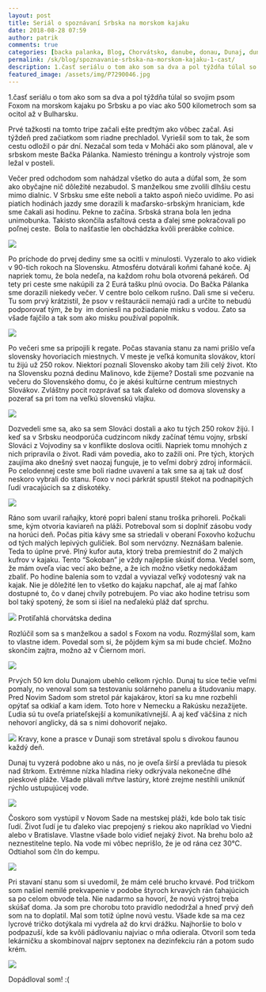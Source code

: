```yaml
---
layout: post
title: Seriál o spoznávaní Srbska na morskom kajaku
date: 2018-08-28 07:59
author: patrik
comments: true
categories: [backa palanka, Blog, Chorvátsko, danube, donau, Dunaj, dunav, foxo, Kajak, kemping, kravy, outdoor, pádlovanie, pes, regata, rieka, Slovenčina, srbsko, tid2018]
permalink: /sk/blog/spoznavanie-srbska-na-morskom-kajaku-1-cast/
description: 1.časť seriálu o tom ako som sa dva a pol týždňa túlal so svojim psom Foxom na morskom kajaku po Srbsku a po viac ako 500 kilometroch som sa ocitol až v Bulharsku.
featured_image: /assets/img/P7290046.jpg
---
```

1.časť seriálu o tom ako som sa dva a pol týždňa túlal so svojim psom Foxom na morskom kajaku po Srbsku a po viac ako 500 kilometroch som sa ocitol až v Bulharsku.

Prvé tažkosti na tomto tripe začali ešte predtým ako vôbec začal. Asi týždeň pred začiatkom som riadne prechladol. Vyriešil som to tak, že som cestu odložil o pár dní. Nezačal som teda v Moháči ako som plánoval, ale v srbskom meste Bačka Pálanka. Namiesto tréningu a kontroly výstroje som ležal v posteli.

Večer pred odchodom som nahádzal všetko do auta a dúfal som, že som ako obyčajne nič dôležité nezabudol. S manželkou sme zvolili dlhšiu cestu mimo dialnic. V Srbsku sme ešte neboli a takto aspoň niečo uvidíme. Po asi piatich hodinách jazdy sme dorazili k maďarsko-srbským hraniciam, kde sme čakali asi hodinu. Pekne to začína. Srbská strana bola len jedna unimobunka. Takisto skončila asfaltová cesta a ďalej sme pokračovali po poľnej ceste.  Bola to našťastie len obchádzka kvôli prerábke colnice.

![](/assets/img/IMG_20180728_093107.jpg)

Po príchode do prvej dediny sme sa ocitli v minulosti. Vyzeralo to ako vidiek v 90-tich rokoch na Slovensku. Atmosféru dotvárali koňmi ťahané koče. Aj napriek tomu, že bola nedeľa, na každom rohu bola otvorená pekáreň. Od tety pri ceste sme nakúpili za 2 Eurá tašku plnú ovocia. Do Bačka Pálanka sme dorazili niekedy večer. V centre bolo celkom rušno. Dali sme si večeru. Tu som prvý krátzistil, že psov v reštaurácii nemajú radi a určite to nebudú podporovať tým, že by  im doniesli na požiadanie misku s vodou. Zato sa všade fajčilo a tak som ako misku používal popolník.

![](/assets/img/IMG_20180728_174659.jpg)

Po večeri sme sa pripojili k regate. Počas stavania stanu za nami prišlo veľa slovensky hovoriacich miestnych. V meste je veľká komunita slovákov, ktorí tu žijú už 250 rokov. Niektorí poznali Slovensko akoby tam žili celý život. Kto na Slovensku pozná dedinu Malinovo, kde žijeme? Dostali sme pozvanie na večeru do Slovenského domu, čo je akési kultúrne centrum miestnych Slovákov. Zvláštny pocit rozprávať sa tak ďaleko od domova slovensky a pozerať sa pri tom na veľkú slovenskú vlajku.

![](/assets/img/IMG_20180728_202546.jpg)

Dozvedeli sme sa, ako sa sem Slováci dostali a ako tu tých 250 rokov žijú. I keď sa v Srbsku neodporúča cudzincom nikdy začínať tému vojny, srbskí Slováci z Vojvodiny sa v konflikte doslova ocitli. Napriek tomu mnohých z nich pripravila o život. Radi vám povedia, ako to zažili oni. Pre tých, ktorých zaujíma ako dnešný svet naozaj funguje, je to veľmi dobrý zdroj informácii. Po celodennej ceste sme boli riadne uvavení a tak sme sa aj tak už dosť neskoro vybrali do stanu. Foxo v noci párkrát spustil štekot na podnapitých ľudí vracajúcich sa z diskotéky.

![](/assets/img/P7290023.jpg)

Ráno som uvaril raňajky, ktoré popri balení stanu troška prihoreli. Počkali sme, kým otvoria kaviareň na pláži. Potreboval som si doplniť zásobu vody na horúci deň. Počas pitia kávy sme sa striedali v oberaní Foxovho kožuchu od tých malých lepivých guličiek. Bol som nervózny. Neznášam balenie. Teda to úplne prvé. Plný kufor auta, ktorý treba premiestniť do 2 malých kufrov v kajaku. Tento “Sokoban” je vždy najlepšie skúsiť doma. Vedel som, že mám oveľa viac vecí ako bežne, a že ich možno všetky nedokážam zbaliť. Po hodine balenia som to vzdal a vyviazal veľký vodotesný vak na kajak. Nie je dôležité len to všetko do kajaku napchať, ale aj mať ľahko dostupné to, čo v danej chvíly potrebujem. Po viac ako hodine tetrisu som bol taký spotený, že som si išiel na neďalekú pláž dať sprchu.

![](/assets/img/P7290021.jpg)
Protiľahlá chorvátska dedina

Rozlúčil som sa s manželkou a sadol s Foxom na vodu. Rozmýšlal som, kam to vlastne idem. Povedal som si, že pôjdem kým sa mi bude chcieť. Možno skončím zajtra, možno až v Čiernom mori.

![](/assets/img/P7290070.jpg)

Prvých 50 km dolu Dunajom ubehlo celkom rýchlo. Dunaj tu síce tečie veľmi pomaly, no venoval som sa testovaniu solárneho panelu a študovaniu mapy. Pred Novim Sadom som stretol pár kajakárov, ktorí sa ku mne rozbehli opýtať sa odkiaľ a kam idem. Toto hore v Nemecku a Rakúsku nezažijete. Ľudia sú tu oveľa priateľskejší a komunikatívnejší. A aj keď väčšina z nich nehovorí anglicky, dá sa s nimi dohovoriť nejako.

![](/assets/img/P7290028.jpg)
Kravy, kone a prasce v Dunaji som stretával spolu s divokou faunou každý deň.

Dunaj tu vyzerá podobne ako u nás, no je oveľa širší a prevláda tu piesok nad štrkom. Extrémne nízka hladina rieky odkrývala nekonečne dlhé pieskové pláže. Všade plávali mŕtve lastúry, ktoré zrejme nestihli uniknúť rýchlo ustupujúcej vode.

![](/assets/img/P7290046.jpg)

Čoskoro som vystúpil v Novom Sade na mestskej pláži, kde bolo tak tisíc ľudí. Život ľudí je tu ďaleko viac prepojený s riekou ako napríklad vo Viedni alebo v Bratislave. Vlastne všade bolo vidieť nejaký život. Na brehu bolo až neznestitelne teplo. Na vode mi vôbec neprišlo, že je od rána cez 30°C. Odtiahol som čln do kempu.

![](/assets/img/P7290106.jpg)

Pri stavaní stanu som si uvedomil, že mám celé brucho krvavé. Pod tričkom som našiel nemilé prekvapenie v podobe štyroch krvavých rán ťahajúcich sa po celom obvode tela. Nie nadarmo sa hovorí, že novú výstroj treba skúšať doma. Ja som pre chorobu toto pravidlo nedodržal a hneď prvý deň som na to doplatil. Mal som totiž úplne novú vestu. Všade kde sa ma cez lycrové tričko dotýkala mi vydrela až do krvi drážku. Najhoršie to bolo v podpazuší, kde sa kvôli pádlovaniu najviac o mňa odierala. Otvoril som teda lekárničku a skombinoval najprv septonex na dezinfekciu rán a potom sudo krém.

![](/assets/img/IMG_20180730_074757.jpg)

Dopádloval som! :(